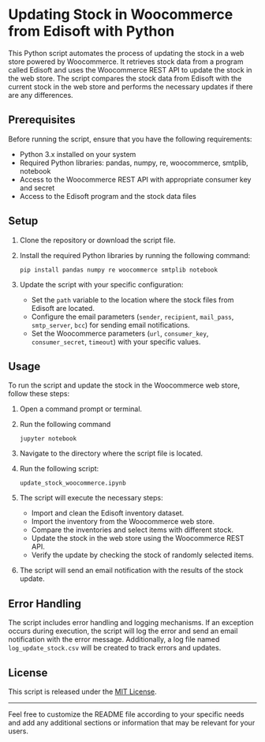 # Updating Stock in Woocommerce from Edisoft with Python

This Python script automates the process of updating the stock in a web store powered by Woocommerce. It retrieves stock data from a program called Edisoft and uses the Woocommerce REST API to update the stock in the web store. The script compares the stock data from Edisoft with the current stock in the web store and performs the necessary updates if there are any differences.

## Prerequisites

Before running the script, ensure that you have the following requirements:

- Python 3.x installed on your system
- Required Python libraries: pandas, numpy, re, woocommerce, smtplib, notebook
- Access to the Woocommerce REST API with appropriate consumer key and secret
- Access to the Edisoft program and the stock data files

## Setup

1. Clone the repository or download the script file.

2. Install the required Python libraries by running the following command:
   ```
   pip install pandas numpy re woocommerce smtplib notebook
   ```

3. Update the script with your specific configuration:
   - Set the `path` variable to the location where the stock files from Edisoft are located.
   - Configure the email parameters (`sender`, `recipient`, `mail_pass`, `smtp_server`, `bcc`) for sending email notifications.
   - Set the Woocommerce parameters (`url`, `consumer_key`, `consumer_secret`, `timeout`) with your specific values.

## Usage

To run the script and update the stock in the Woocommerce web store, follow these steps:

1. Open a command prompt or terminal.

2. Run the following command
   ```
   jupyter notebook
   ```

3. Navigate to the directory where the script file is located.

4. Run the following script:
   ```
   update_stock_woocommerce.ipynb
   ```

5. The script will execute the necessary steps:
   - Import and clean the Edisoft inventory dataset.
   - Import the inventory from the Woocommerce web store.
   - Compare the inventories and select items with different stock.
   - Update the stock in the web store using the Woocommerce REST API.
   - Verify the update by checking the stock of randomly selected items.

6. The script will send an email notification with the results of the stock update.

## Error Handling

The script includes error handling and logging mechanisms. If an exception occurs during execution, the script will log the error and send an email notification with the error message. Additionally, a log file named `log_update_stock.csv` will be created to track errors and updates.

## License

This script is released under the [MIT License](LICENSE).

---

Feel free to customize the README file according to your specific needs and add any additional sections or information that may be relevant for your users.
